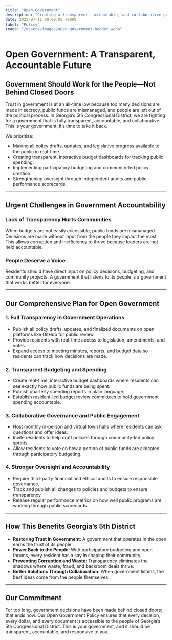 ```yaml
---
title: "Open Government"
description: "Creating a transparent, accountable, and collaborative government that puts power in the hands of the people."
date: 2025-07-11 00:00:00 +0000
label: "Policy"
image: "/assets/images/open-government-header.webp"
---
```


# Open Government: A Transparent, Accountable Future

## Government Should Work for the People—Not Behind Closed Doors

Trust in government is at an all-time low because too many decisions are made in secrecy, public funds are mismanaged, and people are left out of the political process. In Georgia’s 5th Congressional District, we are fighting for a government that is fully transparent, accountable, and collaborative. This is your government; it’s time to take it back.

We prioritize:

* Making all policy drafts, updates, and legislative progress available to the public in real-time.
* Creating transparent, interactive budget dashboards for tracking public spending.
* Implementing participatory budgeting and community-led policy creation.
* Strengthening oversight through independent audits and public performance scorecards.

---

## Urgent Challenges in Government Accountability

### Lack of Transparency Hurts Communities

When budgets are not easily accessible, public funds are mismanaged. Decisions are made without input from the people they impact the most. This allows corruption and inefficiency to thrive because leaders are not held accountable.

### People Deserve a Voice

Residents should have direct input on policy decisions, budgeting, and community projects. A government that listens to its people is a government that works better for everyone.

---

## Our Comprehensive Plan for Open Government

### 1. Full Transparency in Government Operations

* Publish all policy drafts, updates, and finalized documents on open platforms like GitHub for public review.
* Provide residents with real-time access to legislation, amendments, and votes.
* Expand access to meeting minutes, reports, and budget data so residents can track how decisions are made.

### 2. Transparent Budgeting and Spending

* Create real-time, interactive budget dashboards where residents can see exactly how public funds are being spent.
* Publish quarterly spending reports in plain language.
* Establish resident-led budget review committees to hold government spending accountable.

### 3. Collaborative Governance and Public Engagement

* Host monthly in-person and virtual town halls where residents can ask questions and offer ideas.
* Invite residents to help draft policies through community-led policy sprints.
* Allow residents to vote on how a portion of public funds are allocated through participatory budgeting.

### 4. Stronger Oversight and Accountability

* Require third-party financial and ethical audits to ensure responsible governance.
* Track and publish all changes to policies and budgets to ensure transparency.
* Release regular performance metrics on how well public programs are working through public scorecards.

---

## How This Benefits Georgia’s 5th District

* **Restoring Trust in Government**: A government that operates in the open earns the trust of its people.
* **Power Back to the People**: With participatory budgeting and open forums, every resident has a say in shaping their community.
* **Preventing Corruption and Waste**: Transparency eliminates the shadows where waste, fraud, and backroom deals thrive.
* **Better Solutions Through Collaboration**: When government listens, the best ideas come from the people themselves.

---

## Our Commitment

For too long, government decisions have been made behind closed doors; that ends now. Our Open Government Policy ensures that every decision, every dollar, and every document is accessible to the people of Georgia’s 5th Congressional District. This is your government, and it should be transparent, accountable, and responsive to you.